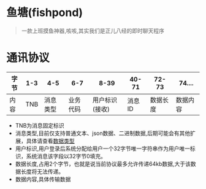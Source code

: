 # 鱼塘(fishpond)

> 一款上班摸鱼神器,咳咳,其实我们是正儿八经的即时聊天程序

# 通讯协议

字节| 1-3 | 4-5 | 6-7 | 8-39     | 40-71    | 72-73 | 74.... |
---|-----|-----|-------|----------|----------|-------|--------|
内容| TNB | 消息类型| 业务代码  | 用户标识(接收)| 消息ID  | 数据长度   | 数据内容      |

* TNB为消息固定标识
* 消息类型,目前仅支持普通文本、json数据、二进制数据,后期可能会有其他扩展，具体请查看[数据类型](./protocol/src/main/java/cn/navclub/fishpond/protocol/enums/MessageT.java)
* 用户标识,用户登录后系统分配给用户一个32字节唯一字符串作为用户唯一标识，系统消息该字段以32字节0填充。
* 数据长度,占用2个字节，也就是说当前协议最多允许传递64kb数据,大于该数据长度将无法传递。
* 数据内容,具体传输数据